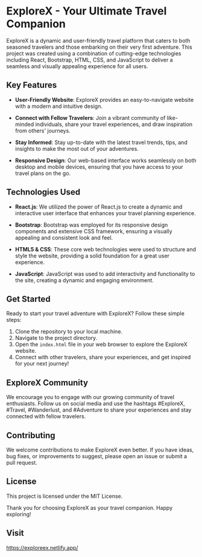 # ExploreX - Your Ultimate Travel Companion

ExploreX is a dynamic and user-friendly travel platform that caters to both seasoned travelers and those embarking on their very first adventure. This project was created using a combination of cutting-edge technologies including React, Bootstrap, HTML, CSS, and JavaScript to deliver a seamless and visually appealing experience for all users.

## Key Features

- **User-Friendly Website**: ExploreX provides an easy-to-navigate website with a modern and intuitive design.

- **Connect with Fellow Travelers**: Join a vibrant community of like-minded individuals, share your travel experiences, and draw inspiration from others' journeys.

- **Stay Informed**: Stay up-to-date with the latest travel trends, tips, and insights to make the most out of your adventures.

- **Responsive Design**: Our web-based interface works seamlessly on both desktop and mobile devices, ensuring that you have access to your travel plans on the go.

## Technologies Used

- **React.js**: We utilized the power of React.js to create a dynamic and interactive user interface that enhances your travel planning experience.

- **Bootstrap**: Bootstrap was employed for its responsive design components and extensive CSS framework, ensuring a visually appealing and consistent look and feel.

- **HTML5 & CSS**: These core web technologies were used to structure and style the website, providing a solid foundation for a great user experience.

- **JavaScript**: JavaScript was used to add interactivity and functionality to the site, creating a dynamic and engaging environment.

## Get Started

Ready to start your travel adventure with ExploreX? Follow these simple steps:

1. Clone the repository to your local machine.
2. Navigate to the project directory.
3. Open the `index.html` file in your web browser to explore the ExploreX website.
4. Connect with other travelers, share your experiences, and get inspired for your next journey!

## ExploreX Community

We encourage you to engage with our growing community of travel enthusiasts. Follow us on social media and use the hashtags #ExploreX, #Travel, #Wanderlust, and #Adventure to share your experiences and stay connected with fellow travelers.

## Contributing

We welcome contributions to make ExploreX even better. If you have ideas, bug fixes, or improvements to suggest, please open an issue or submit a pull request.
## License

This project is licensed under the MIT License.

Thank you for choosing ExploreX as your travel companion. Happy exploring!

## Visit
https://exploreex.netlify.app/